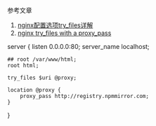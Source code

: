 参考文章

1. [nginx配置选项try_files详解](https://blog.csdn.net/zhuyongxin_6688/article/details/121408216)
1. [nginx try_files with a proxy_pass](https://gist.github.com/mattd/1006398/598df8f218a18bc1b0f3415550b4a369f37afb7c)

server {
    listen       0.0.0.0:80;
    server_name localhost;

    ## root /var/www/html;
    root html;

    try_files $uri @proxy;

    location @proxy {
        proxy_pass http://registry.npmmirror.com;
    }
}
